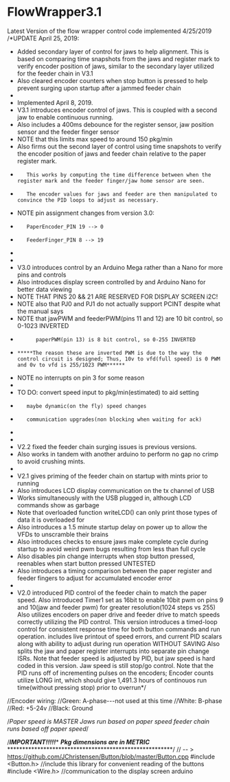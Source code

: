# FlowWrapper3.1
Latest Version of the flow wrapper control code implemented 4/25/2019
/*UPDATE April 25, 2019: 
   * Added secondary layer of control for jaws to help alignment. This is based on comparing time snapshots from the jaws and register mark to verify encoder position of jaws, similar to the secondary layer utilized for the feeder chain in V3.1 
   * Also cleared encoder counters when stop button is pressed to help prevent surging upon startup after a jammed feeder chain
   * 
   * Implemented April 8, 2019. 
   * V3.1 introduces encoder control of jaws. This is coupled with a second jaw to enable continuous running.
   * Also includes a 400ms debounce for the register sensor, jaw position sensor and the feeder finger sensor
   * NOTE that this limits max speed to around 150 pkg/min
   * Also firms out the second layer of control using time snapshots to verify the encoder position of jaws and feeder chain relative to the paper register mark.
   *        This works by computing the time difference between when the register mark and the feeder finger/jaw home sensor are seen.
   *        The encoder values for jaws and feeder are then manipulated to convince the PID loops to adjust as necessary.
   * NOTE pin assignment changes from version 3.0: 
   *        PaperEncoder_PIN 19 --> 0
   *        FeederFinger_PIN 8 --> 19
   *  
   *  
   *  V3.0 introduces control by an Arduino Mega rather than a Nano for more pins and controls
   * Also introduces display screen controlled by and Arduino Nano for better data viewing
   * NOTE THAT PINS 20 && 21 ARE RESERVED FOR DISPLAY SCREEN i2C!
   * NOTE also that PJ0 and PJ1 do not actually support PCINT despite what the manual says
   * NOTE that jawPWM and feederPWM(pins 11 and 12) are 10 bit control, so 0-1023 INVERTED
   *           paperPWM(pin 13) is 8 bit control, so 0-255 INVERTED
   *     *****The reason these are inverted PWM is due to the way the control circuit is designed; Thus, 10v to vfd(full speed) is 0 PWM and 0v to vfd is 255/1023 PWM******
   * NOTE no interrupts on pin 3 for some reason
   * 
   * TO DO: convert speed input to pkg/min(estimated) to aid setting
   *        maybe dynamic(on the fly) speed changes
   *        communication upgrades(non blocking when waiting for ack)
   *        
   * 
   * V2.2 fixed the feeder chain surging issues is previous versions.
   * Also works in tandem with another arduino to perform no gap no crimp to avoid crushing mints.
   * 
   * V2.1 gives priming of the feeder chain on startup with mints prior to running
   * Also introduces LCD display communication on the tx channel of USB
   * Works simultaneously with the USB plugged in, although LCD commands show as garbage
   * Note that overloaded function writeLCD() can only print those types of data it is overloaded for
   * Also introduces a 1.5 minute startup delay on power up to allow the VFDs to unscramble their brains
   * Also introduces checks to ensure jaws make complete cycle during startup to avoid weird pwm bugs resulting from less than full cycle
   * Also disables pin change interrupts when stop button pressed, reenables when start button pressed UNTESTED
   * Also introduces a timing comparison between the paper register and feeder fingers to adjust for accumulated encoder error
   *
   * V2.0 introduced PID control of the feeder chain to match the paper speed. 
  Also introduced Timer1 set as 16bit to enable 10bit pwm on pins 9 and 10(jaw and feeder pwm) for greater resolution(1024 steps vs 255)
  Also utilizes encoders on paper drive and feeder drive to match speeds correctly utilizing the PID control.
  This version introduces a timed-loop control for consistent response time for both button commands and run operation.
  includes live printout of speed errors, and current PID scalars along with ability to adjust during run operation WITHOUT SAVING
  Also splits the jaw and paper register interrupts into separate pin change ISRs.
  Note that feeder speed is adjusted by PID, but jaw speed is hard coded in this version. 
  Jaw speed is still stop/go control.
  Note that the PID runs off of incrementing pulses on the encoders; 
  Encoder counts utilize LONG int, which should give 1,491.3 hours of continouos run time(without pressing stop) prior to overrun*/

//Encoder wiring:
//Green: A-phase---not used at this time
//White: B-phase
//Red: +5-24v
//Black: Ground

/*Paper speed is MASTER
  Jaws run based on paper speed
  feeder chain runs based off paper speed*/


/*******************IMPORTANT!!!!!********************
*************Pkg dimensions are in METRIC*************
*******************************************************/
// -- > https://github.com/JChristensen/Button/blob/master/Button.cpp
#include <Button.h> //include this library for convenient reading of the buttons
#include <Wire.h> //communication to the display screen arduino

